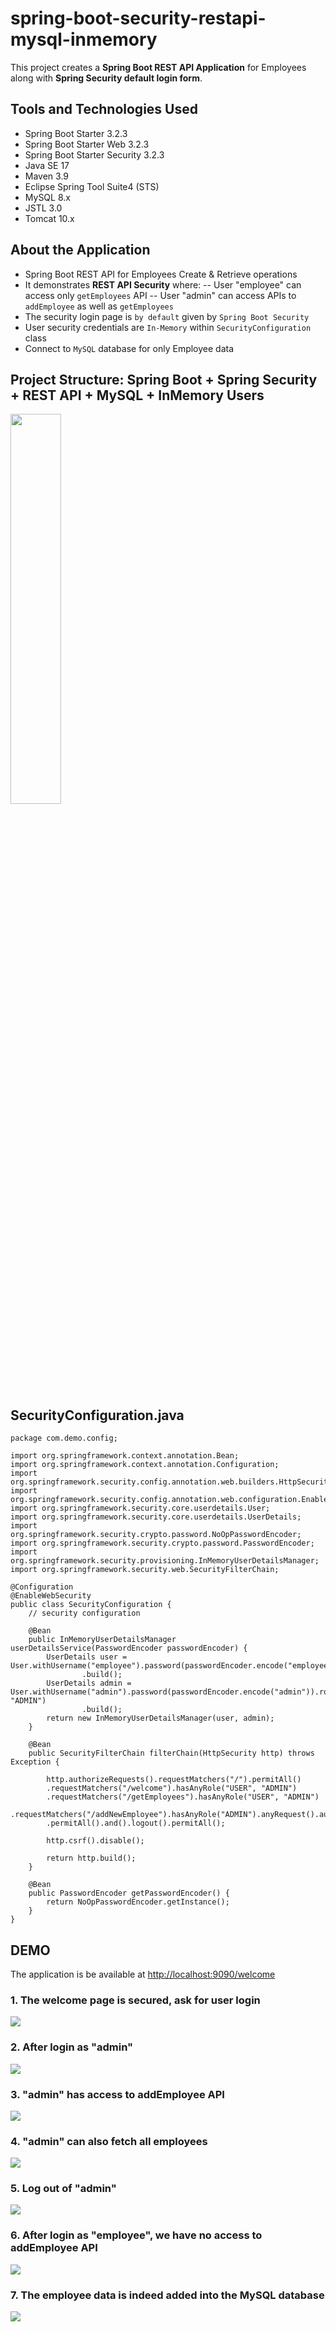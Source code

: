 # spring-boot-security-restapi-mysql-inmemory

This project creates a **Spring Boot REST API Application** for Employees along with **Spring Security default login form**.

## Tools and Technologies Used

-   Spring Boot Starter 3.2.3
-   Spring Boot Starter Web 3.2.3
-   Spring Boot Starter Security 3.2.3
-   Java SE 17
-   Maven 3.9
-   Eclipse Spring Tool Suite4 (STS)
-   MySQL 8.x
-   JSTL 3.0
-   Tomcat 10.x

## About the Application
- Spring Boot REST API for Employees Create & Retrieve operations
- It demonstrates **REST API Security** where: 
  -- User "employee" can access only `getEmployees` API
  -- User "admin" can access APIs to `addEmployee` as well as `getEmployees`
- The security login page is `by default` given by `Spring Boot Security`
- User security credentials are `In-Memory` within `SecurityConfiguration` class
- Connect to `MySQL` database for only Employee data


## Project Structure: Spring Boot + Spring Security + REST API + MySQL + InMemory Users
<img src="images/8.png" width="40%">

## SecurityConfiguration.java
```
package com.demo.config;

import org.springframework.context.annotation.Bean;
import org.springframework.context.annotation.Configuration;
import org.springframework.security.config.annotation.web.builders.HttpSecurity;
import org.springframework.security.config.annotation.web.configuration.EnableWebSecurity;
import org.springframework.security.core.userdetails.User;
import org.springframework.security.core.userdetails.UserDetails;
import org.springframework.security.crypto.password.NoOpPasswordEncoder;
import org.springframework.security.crypto.password.PasswordEncoder;
import org.springframework.security.provisioning.InMemoryUserDetailsManager;
import org.springframework.security.web.SecurityFilterChain;

@Configuration
@EnableWebSecurity
public class SecurityConfiguration {
	// security configuration

	@Bean
	public InMemoryUserDetailsManager userDetailsService(PasswordEncoder passwordEncoder) {
		UserDetails user = User.withUsername("employee").password(passwordEncoder.encode("employee")).roles("USER")
				.build();
		UserDetails admin = User.withUsername("admin").password(passwordEncoder.encode("admin")).roles("USER", "ADMIN")
				.build();
		return new InMemoryUserDetailsManager(user, admin);
	}

	@Bean
	public SecurityFilterChain filterChain(HttpSecurity http) throws Exception {
		
		http.authorizeRequests().requestMatchers("/").permitAll()
		.requestMatchers("/welcome").hasAnyRole("USER", "ADMIN")
		.requestMatchers("/getEmployees").hasAnyRole("USER", "ADMIN")
		.requestMatchers("/addNewEmployee").hasAnyRole("ADMIN").anyRequest().authenticated().and().formLogin()
		.permitAll().and().logout().permitAll();
		
		http.csrf().disable();
		
		return http.build();
	}

	@Bean
	public PasswordEncoder getPasswordEncoder() {
		return NoOpPasswordEncoder.getInstance();
	}
}
```

## DEMO
 The application is be available at [http://localhost:9090/welcome](http://localhost:9090/welcome)
### 1. The welcome page is secured, ask for user login
<img src="images/1.png">

### 2. After login as "admin"
<img src="images/2.png">

### 3. "admin" has access to addEmployee API
<img src="images/3.png">

### 4. "admin" can also fetch all employees
<img src="images/4.png">

### 5. Log out of "admin"
<img src="images/5.png">

### 6. After login as "employee", we have no access to addEmployee API
<img src="images/6.png">

### 7. The employee data is indeed added into the MySQL database
<img src="images/7.png">
